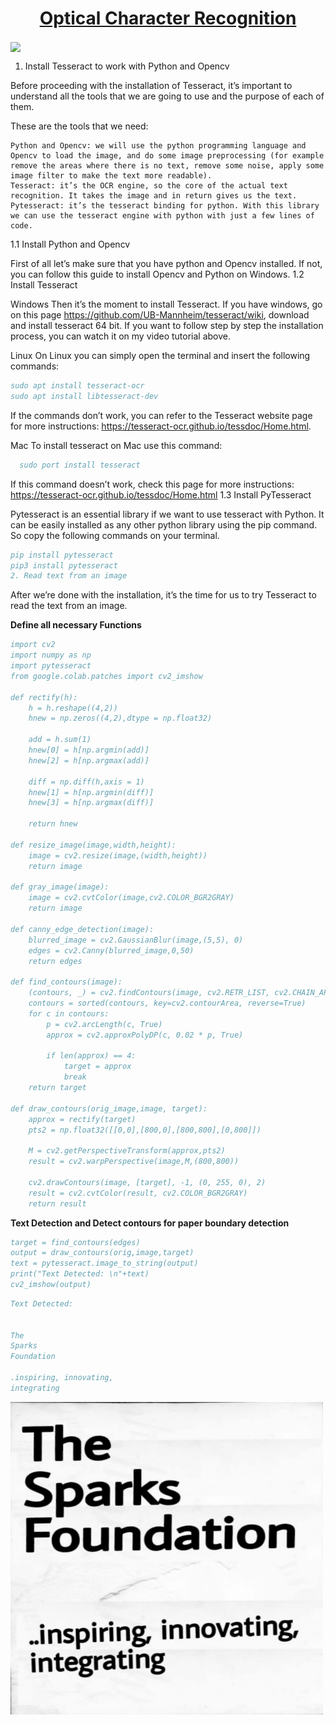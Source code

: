 </div><h1 align="center"><a href="https://colab.research.google.com/drive/1arM3QLymHxIyaDrPbskeWE-K_ivGlYtX?usp=sharing" target="_blank">Optical Character Recognition</a></h1></div>
<a >
  <img align="center" width="500px" src="https://user-images.githubusercontent.com/22770735/103998740-4484ef00-51c2-11eb-9a8a-efbc1d331cfd.jpg" />
</a>

</a>


1. Install Tesseract to work with Python and Opencv

Before proceeding with the installation of Tesseract, it’s important to understand all the tools that we are going to use and the purpose of each of them.

These are the tools that we need:

    Python and Opencv: we will use the python programming language and Opencv to load the image, and do some image preprocessing (for example remove the areas where there is no text, remove some noise, apply some image filter to make the text more readable).
    Tesseract: it’s the OCR engine, so the core of the actual text recognition. It takes the image and in return gives us the text.
    Pytesseract: it’s the tesseract binding for python. With this library we can use the tesseract engine with python with just a few lines of code.

1.1 Install Python and Opencv

First of all let’s make sure that you have python and Opencv installed. If not, you can follow this guide to install Opencv and Python on Windows.
1.2 Install Tesseract

Windows
Then it’s the moment to install Tesseract.
If you have windows, go on this page https://github.com/UB-Mannheim/tesseract/wiki, download and install tesseract 64 bit.
If you want to follow step by step the installation process, you can watch it on my video tutorial above.

Linux
On Linux you can simply open the terminal and insert the following commands:

```bib
sudo apt install tesseract-ocr
sudo apt install libtesseract-dev
```

If the commands don’t work, you can refer to the Tesseract website page for more instructions: https://tesseract-ocr.github.io/tessdoc/Home.html.

Mac
To install tesseract on Mac use this command:

```bib
  sudo port install tesseract
```
If this command doesn’t work, check this page for more instructions: https://tesseract-ocr.github.io/tessdoc/Home.html
1.3 Install PyTesseract

Pytesseract is an essential library if we want to use tesseract with Python. It can be easily installed as any other python library using the pip command.
So copy the following commands on your terminal.
```bib
pip install pytesseract
pip3 install pytesseract
2. Read text from an image
```
After we’re done with the installation, it’s the time for us to try Tesseract to read the text from an image.

**Define all necessary Functions**
```bib
import cv2
import numpy as np
import pytesseract
from google.colab.patches import cv2_imshow

def rectify(h):
    h = h.reshape((4,2))
    hnew = np.zeros((4,2),dtype = np.float32)

    add = h.sum(1)
    hnew[0] = h[np.argmin(add)]
    hnew[2] = h[np.argmax(add)]

    diff = np.diff(h,axis = 1)
    hnew[1] = h[np.argmin(diff)]
    hnew[3] = h[np.argmax(diff)]

    return hnew

def resize_image(image,width,height):
	image = cv2.resize(image,(width,height))
	return image

def gray_image(image):
	image = cv2.cvtColor(image,cv2.COLOR_BGR2GRAY)
	return image

def canny_edge_detection(image):
	blurred_image = cv2.GaussianBlur(image,(5,5), 0)
	edges = cv2.Canny(blurred_image,0,50)
	return edges

def find_contours(image):
	(contours, _) = cv2.findContours(image, cv2.RETR_LIST, cv2.CHAIN_APPROX_NONE)
	contours = sorted(contours, key=cv2.contourArea, reverse=True)
	for c in contours:
	    p = cv2.arcLength(c, True)
	    approx = cv2.approxPolyDP(c, 0.02 * p, True)

	    if len(approx) == 4:
	        target = approx
	        break
	return target

def draw_contours(orig_image,image, target):
	approx = rectify(target)
	pts2 = np.float32([[0,0],[800,0],[800,800],[0,800]])

	M = cv2.getPerspectiveTransform(approx,pts2)
	result = cv2.warpPerspective(image,M,(800,800))

	cv2.drawContours(image, [target], -1, (0, 255, 0), 2)
	result = cv2.cvtColor(result, cv2.COLOR_BGR2GRAY)
	return result

```

**Text Detection and Detect contours for paper boundary detection**
```bib
target = find_contours(edges)
output = draw_contours(orig,image,target)
text = pytesseract.image_to_string(output)
print("Text Detected: \n"+text)
cv2_imshow(output)
```

```bib
Text Detected: 
 

The
Sparks
Foundation

.inspiring, innovating,
integrating
```
<a >
  <img align="left" width="500px" src="https://github.com/eagleanurag/TSF-Internship/blob/main/Task-1-Optical-Character-Recognition/output.png" />
</a>
